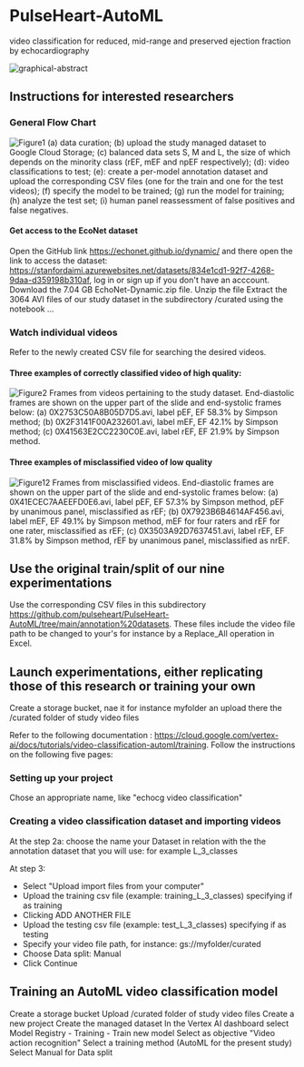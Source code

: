 # PulseHeart-AutoML
video classification for reduced, mid-range and preserved ejection fraction by echocardiography


![graphical-abstract](https://github.com/pulseheart/PulseHeart-AutoML/assets/29145045/66168713-1fb6-43e9-8796-755d62a89b9c)
## Instructions for interested researchers
### General Flow Chart
![Figure1](https://github.com/pulseheart/PulseHeart-AutoML/assets/29145045/f8b47c24-d385-455a-ab9b-cf8ac43778b2)
(a) data curation; (b) upload the study managed dataset to Google Cloud Storage; (c) balanced data sets S, M and L, the size of which depends on the minority class (rEF, mEF and npEF respectively); (d): video classifications to test; (e): create a per-model annotation dataset and upload the corresponding CSV files (one for the train and one for the test videos); (f) specify the model to be trained; (g) run the model for training; (h) analyze the test set; (i) human panel reassessment of false positives and false negatives.
#### Get access to the EcoNet dataset
Open the GitHub link https://echonet.github.io/dynamic/ and there open the link to access the dataset: https://stanfordaimi.azurewebsites.net/datasets/834e1cd1-92f7-4268-9daa-d359198b310af, log in or sign up if you don't have an acccount.
Download the 7.04 GB EchoNet-Dynamic.zip file.
Unzip the file 
Extract the 3064 AVI files of our study dataset in the subdirectory /curated using the notebook ...
### Watch individual videos
Refer to the newly created CSV file for searching the desired videos.
#### Three examples of correctly classified video of high quality:
![Figure2](https://github.com/pulseheart/PulseHeart-AutoML/assets/29145045/90c1dce5-f40a-4d32-a7f1-1535c24b7cf0)
Frames from videos pertaining to the study dataset. End-diastolic frames are shown on the upper part of the slide and end-systolic frames below: (a) 0X2753C50A8B05D7D5.avi, label pEF, EF 58.3% by Simpson method; (b) 0X2F3141F00A232601.avi, label mEF, EF 42.1% by Simpson method; (c) 0X41563E2CC2230C0E.avi, label rEF, EF 21.9% by Simpson method.
#### Three examples of misclassified video of low quality
![Figure12](https://github.com/pulseheart/PulseHeart-AutoML/assets/29145045/c6f885ca-76c8-4dd9-a148-dcb652f898e4)
Frames from misclassified videos. End-diastolic frames are shown on the upper part of the slide and end-systolic frames below: (a) 0X41ECEC7AAEEFD0E6.avi, label pEF, EF 57.3% by Simpson method, pEF by unanimous panel, misclassified as rEF; (b) 0X7923B6B4614AF456.avi, label mEF, EF 49.1% by Simpson method, mEF for four raters and rEF for one rater,  misclassified as rEF; (c) 0X3503A92D7637451.avi, label rEF, EF 31.8% by Simpson method, rEF by unanimous panel, misclassified as nrEF. 
## Use the original train/split of our nine experimentations
Use the corresponding CSV files in this subdirectory https://github.com/pulseheart/PulseHeart-AutoML/tree/main/annotation%20datasets.
These files include the video file path to be changed to your's for instance by a Replace_All operation in Excel.
## Launch experimentations, either replicating those of this research or training your own
Create a storage bucket, nae it for instance myfolder an upload there the /curated folder of study video files 

Refer to the following documentation : https://cloud.google.com/vertex-ai/docs/tutorials/video-classification-automl/training. Follow the instructions on the following five pages:

### Setting up your project
Chose an appropriate name, like "echocg video classification"

### Creating a video classification dataset and importing videos

At the step 2a: choose the name your Dataset in relation with the the annotation dataset that you will use: for example L_3_classes 

At step 3: 
- Select "Upload import files from your computer"
- Upload the training csv file (example: training_L_3_classes) specifying if as training
- Clicking ADD ANOTHER FILE
-  Upload the testing csv file (example: test_L_3_classes) specifying if as testing
- Specify your video file path, for instance: gs://myfolder/curated
- Choose Data split: Manual
- Click Continue
## Training an AutoML video classification model


Create a storage bucket 
Upload /curated folder of study video files
Create a new project
Create the managed dataset
In the Vertex AI dashboard select Model Registry - Training - Train new model
Select as objective "Video action recognition"
Select a training method (AutoML for the present study)
Select Manual for Data split
